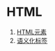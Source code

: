 # HTML
1. [HTML元素](https://github.com/whjin/docs/blob/main/html/HTML%E5%85%83%E7%B4%A0.md)
2. [语义化标签](https://github.com/whjin/docs/blob/main/html/%E8%AF%AD%E4%B9%89%E5%8C%96%E6%A0%87%E7%AD%BE.md)
